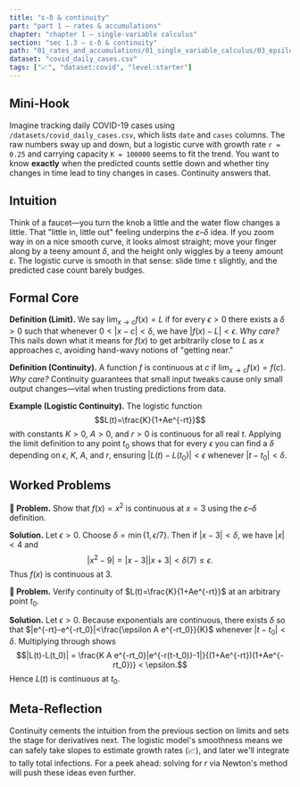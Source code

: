 ```yaml
---
title: "ε-δ & continuity"
part: "part 1 – rates & accumulations"
chapter: "chapter 1 – single-variable calculus"
section: "sec 1.3 – ε-δ & continuity"
path: "01_rates_and_accumulations/01_single_variable_calculus/03_epsilon_delta.md"
dataset: "covid_daily_cases.csv"
tags: ["📈", "dataset:covid", "level:starter"]
---
```


## Mini-Hook
Imagine tracking daily COVID-19 cases using `/datasets/covid_daily_cases.csv`, which lists `date` and `cases` columns. The raw numbers sway up and down, but a logistic curve with growth rate `r = 0.25` and carrying capacity `K = 100000` seems to fit the trend. You want to know **exactly** when the predicted counts settle down and whether tiny changes in time lead to tiny changes in cases. Continuity answers that.

## Intuition
Think of a faucet—you turn the knob a little and the water flow changes a little. That "little in, little out" feeling underpins the $ε$–$δ$ idea. If you zoom way in on a nice smooth curve, it looks almost straight; move your finger along by a teeny amount $δ$, and the height only wiggles by a teeny amount $ε$. The logistic curve is smooth in that sense: slide time `t` slightly, and the predicted case count barely budges.

## Formal Core
**Definition (Limit).** We say $\lim_{x\to c} f(x) = L$ if for every $\epsilon>0$ there exists a $\delta>0$ such that whenever $0 < |x-c| < \delta$, we have $|f(x)-L| < \epsilon$.
*Why care?* This nails down what it means for $f(x)$ to get arbitrarily close to $L$ as $x$ approaches $c$, avoiding hand-wavy notions of "getting near."

**Definition (Continuity).** A function $f$ is continuous at $c$ if $\lim_{x\to c} f(x) = f(c)$.
*Why care?* Continuity guarantees that small input tweaks cause only small output changes—vital when trusting predictions from data.

**Example (Logistic Continuity).** The logistic function
$$L(t)=\frac{K}{1+Ae^{-rt}}$$
with constants $K>0$, $A>0$, and $r>0$ is continuous for all real $t$. Applying the limit definition to any point $t_0$ shows that for every $\epsilon$ you can find a $\delta$ depending on $\epsilon$, $K$, $A$, and $r$, ensuring $|L(t)-L(t_0)|<\epsilon$ whenever $|t-t_0|<\delta$.

## Worked Problems
**🌱 Problem.** Show that $f(x)=x^2$ is continuous at $x=3$ using the $ε$–$δ$ definition.

**Solution.** Let $\epsilon>0$. Choose $\delta=\min\{1,\epsilon/7\}$. Then if $|x-3|<\delta$, we have $|x|<4$ and
$$|x^2-9| = |x-3||x+3| < \delta(7) \le \epsilon.$$ Thus $f(x)$ is continuous at 3.

**🌳 Problem.** Verify continuity of $L(t)=\frac{K}{1+Ae^{-rt}}$ at an arbitrary point $t_0$.

**Solution.** Let $\epsilon>0$. Because exponentials are continuous, there exists $\delta$ so that $|e^{-rt}-e^{-rt_0}|<\frac{\epsilon A e^{-rt_0}}{K}$ whenever $|t-t_0|<\delta$. Multiplying through shows
$$|L(t)-L(t_0)| = \frac{K A e^{-rt_0}|e^{-r(t-t_0)}-1|}{(1+Ae^{-rt})(1+Ae^{-rt_0})} < \epsilon.$$
Hence $L(t)$ is continuous at $t_0$.

## Meta-Reflection
Continuity cements the intuition from the previous section on limits and sets the stage for derivatives next. The logistic model's smoothness means we can safely take slopes to estimate growth rates (📈), and later we'll integrate to tally total infections. For a peek ahead: solving for $r$ via Newton's method will push these ideas even further.
